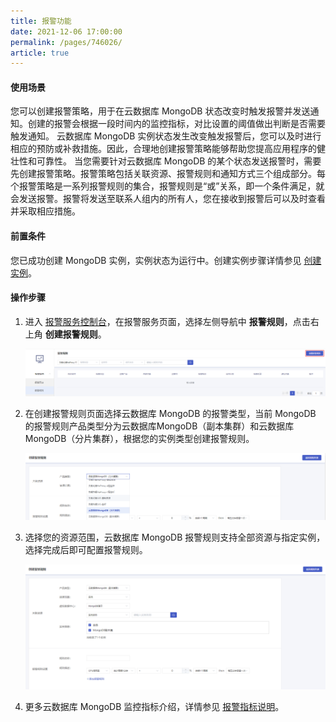 ```yaml
---
title: 报警功能
date: 2021-12-06 17:00:00
permalink: /pages/746026/
article: true
---
```



#### 使用场景

您可以创建报警策略，用于在云数据库 MongoDB 状态改变时触发报警并发送通知。创建的报警会根据一段时间内的监控指标，对比设置的阈值做出判断是否需要触发通知。 云数据库 MongoDB 实例状态发生改变触发报警后，您可以及时进行相应的预防或补救措施。因此，合理地创建报警策略能够帮助您提高应用程序的健壮性和可靠性。 当您需要针对云数据库 MongoDB 的某个状态发送报警时，需要先创建报警策略。报警策略包括关联资源、报警规则和通知方式三个组成部分。每个报警策略是一系列报警规则的集合，报警规则是“或”关系，即一个条件满足，就会发送报警。报警将发送至联系人组内的所有人，您在接收到报警后可以及时查看并采取相应措施。

#### 前置条件

您已成功创建 MongoDB 实例，实例状态为运行中。创建实例步骤详情参见 [创建实例](./../../04.操作指南/02.管理实例/00.创建实例.md)。

#### 操作步骤

1. 进入 [报警服务控制台](https://console.capitalonline.net/alarm)，在报警服务页面，选择左侧导航中 **报警规则**，点击右上角 **创建报警规则**。

   ![alarm-rule](./../../pic/alarm-rule.png)

2. 在创建报警规则页面选择云数据库 MongoDB 的报警类型，当前 MongoDB 的报警规则产品类型分为云数据库MongoDB（副本集群）和云数据库MongoDB（分片集群），根据您的实例类型创建报警规则。

   ![alarm-add](./../../pic/alarm-add.png)

3. 选择您的资源范围，云数据库 MongoDB 报警规则支持全部资源与指定实例，选择完成后即可配置报警规则。

   ![alarm-add2](./../../pic/alarm-add2.png)

4. 更多云数据库 MongoDB 监控指标介绍，详情参见 [报警指标说明](./03.报警指标说明.md)。
